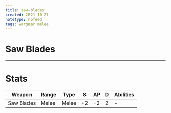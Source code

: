 ```yaml
---
title: saw-blades
created: 2021-10-27
notetype: nofeed
tags: wargear melee
---
```


# Saw Blades

---

# Stats

| Weapon     | Range | Type  | S   | AP  | D   | Abilities |
| ---------- | ----- | ----- | --- | --- | --- | --------- |
| Saw Blades | Melee | Melee | +2  | -2  | 2   | -         | 